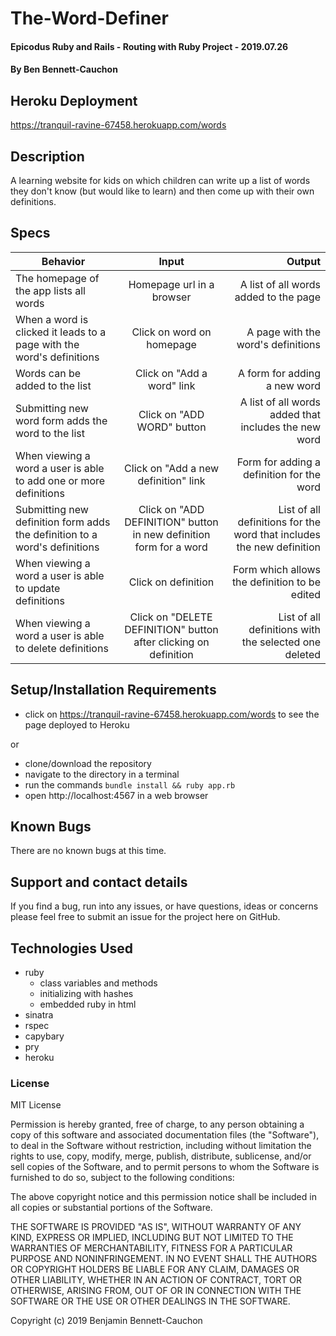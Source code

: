 # The-Word-Definer


#### Epicodus Ruby and Rails - Routing with Ruby Project - 2019.07.26

#### By Ben Bennett-Cauchon

## Heroku Deployment

https://tranquil-ravine-67458.herokuapp.com/words

## Description

A learning website for kids on which children can write up a list of words they don't know (but would like to learn) and then come up with their own definitions.

## Specs

| Behavior | Input | Output |
| ------------- |:-------------:| -----:|
| The homepage of the app lists all words | Homepage url in a browser | A list of all words added to the page |
| When a word is clicked it leads to a page with the word's definitions | Click on word on homepage | A page with the word's definitions |
| Words can be added to the list | Click on "Add a word" link | A form for adding a new word |
| Submitting new word form adds the word to the list | Click on "ADD WORD" button | A list of all words added that includes the new word |
| When viewing a word a user is able to add one or more definitions | Click on "Add a new definition" link | Form for adding a definition for the word |
| Submitting new definition form adds the definition to a word's definitions | Click on "ADD DEFINITION" button in new definition form for a word | List of all definitions for the word that includes the new definition |
| When viewing a word a user is able to update definitions | Click on definition | Form which allows the definition to be edited |
| When viewing a word a user is able to delete definitions | Click on "DELETE DEFINITION" button after clicking on definition | List of all definitions with the selected one deleted |

## Setup/Installation Requirements

* click on https://tranquil-ravine-67458.herokuapp.com/words
 to see the page deployed to Heroku

or

* clone/download the repository
* navigate to the directory in a terminal
* run the commands
  `bundle install && ruby app.rb`
* open http://localhost:4567 in a web browser

## Known Bugs

There are no known bugs at this time.

## Support and contact details

If you find a bug, run into any issues, or have questions, ideas or concerns please feel free to submit an issue for the project here on GitHub.

## Technologies Used

* ruby
  * class variables and methods
  * initializing with hashes
  * embedded ruby in html
* sinatra
* rspec
* capybary
* pry
* heroku

### License

MIT License

Permission is hereby granted, free of charge, to any person obtaining a copy of this software and associated documentation files (the "Software"), to deal in the Software without restriction, including without limitation the rights to use, copy, modify, merge, publish, distribute, sublicense, and/or sell copies of the Software, and to permit persons to whom the Software is furnished to do so, subject to the following conditions:

The above copyright notice and this permission notice shall be included in all copies or substantial portions of the Software.

THE SOFTWARE IS PROVIDED "AS IS", WITHOUT WARRANTY OF ANY KIND, EXPRESS OR IMPLIED, INCLUDING BUT NOT LIMITED TO THE WARRANTIES OF MERCHANTABILITY, FITNESS FOR A PARTICULAR PURPOSE AND NONINFRINGEMENT. IN NO EVENT SHALL THE AUTHORS OR COPYRIGHT HOLDERS BE LIABLE FOR ANY CLAIM, DAMAGES OR OTHER LIABILITY, WHETHER IN AN ACTION OF CONTRACT, TORT OR OTHERWISE, ARISING FROM, OUT OF OR IN CONNECTION WITH THE SOFTWARE OR THE USE OR OTHER DEALINGS IN THE SOFTWARE.

Copyright (c) 2019 Benjamin Bennett-Cauchon
